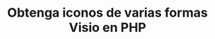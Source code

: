 ﻿---
title: Obtenga iconos de varias formas Visio en PHP
type: docs
weight: 40
url: /es/java/get-icons-of-various-visio-shapes-in-php/
---
